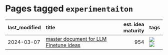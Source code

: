 # Pages tagged `experimentaiton`

|last_modified|title|est. idea maturity|tags
|:---|:---|---:|:---|
|2024-03-07|[master document for LLM Finetune ideas](../llm_finetunes.md)|954|[![](https://img.shields.io/badge/tag-experimentaiton-67053)](../tags/experimentaiton.md) [![](https://img.shields.io/badge/tag-training-43d799)](../tags/training.md)|